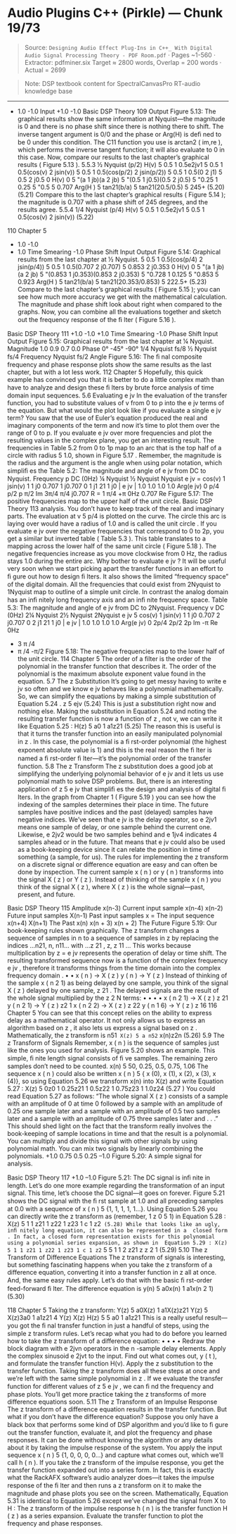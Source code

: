 # Audio Plugins C++ (Pirkle) — Chunk 19/73

> Source: `Designing Audio Effect Plug-Ins in C++_ With Digital Audio Signal Processing Theory - PDF Room.pdf` · Pages ~1-560 · Extractor: pdfminer.six
> Target ≈ 2800 words, Overlap = 200 words · Actual = 2699

> Note: DSP textbook content for SpectralCanvasPro RT-audio knowledge base

---
+ 1.0
-1.0
Input
+1.0
-1.0
Basic DSP Theory  109
Output
 Figure 5.13:    The graphical results show the same information at Nyquist—the magnitude is 0
and there is no phase shift since there is nothing there to shift.
 The inverse tangent argument is 0/0 and the phase or Arg(H) is deﬁ ned to be 0 under this
condition. The C11 function you use is  arctan2 ( im,re ), which performs the inverse tangent
function; it will also evaluate to 0 in this case. Now, compare our results to the last chapter’s
graphical results ( Figure 5.13 ).
5.5.3     ½ Nyquist (p/2)
  H(v) 5 0.5 1 0.5e2jv1
 5 0.5 1 0.5(cos(v) 2 jsin(v))
 5 0.5 1 0.5(cos(p/2) 2 jsin(p/2))
 5 0.5 1 0.5(0 2 j1)
   5 0.5 2 j0.5
   0 H(v) 0 5 "(a 1 jb)(a 2 jb)
 5 "(0.5 1 j0.5)(0.5 2 j0.5)
 5 "0.25 1 0.25 5 "0.5
 5 0.707
   Arg(H  ) 5 tan21(b/a)
 5 tan21(20.5/0.5)
 5 245+
(5.20)
(5.21)
 Compare this to the last chapter’s graphical results ( Figure 5.14 ); the magnitude is 0.707 with
a phase shift of 245 degrees, and the results agree.
   5.5.4  1/4 Nyquist (p/4)
   H(v) 5 0.5 1 0.5e2jv1
 5 0.5 1 0.5(cos(v) 2 jsin(v))
(5.22)

110  Chapter 5
+ 1.0
-1.0
+ 1.0
Time
Smearing
-1.0
Phase Shift
Input
Output
 Figure 5.14:    Graphical results from the last
chapter at ½ Nyquist.
 5 0.5 1 0.5(cos(p/4) 2 jsin(p/4))
 5 0.5 1 0.5(0.707 2 j0.707)
 5 0.853 2 j0.353
 0 H(v) 0 5 "(a 1 jb)(a 2 jb)
 5 "(0.853 1 j0.353)(0.853 2 j0.353)
 5 "0.728 1 0.125 5 "0.853
 5 0.923
 Arg(H  ) 5  tan21(b/a)
 5  tan21(20.353/0.853)
 5 222.5+
(5.23)
 Compare to the last chapter’s graphical results ( Figure 5.15 ); you can see how much more
accuracy we get with the mathematical calculation. The magnitude and phase shift look about
right when compared to the graphs.
 Now, you can combine all the evaluations together and sketch out the frequency response of
the ﬁ lter ( Figure 5.16 ).

Basic DSP Theory  111
+1.0
-1.0
+1.0
Time
Smearing
-1.0
Phase Shift
Input
Output
 Figure 5.15:    Graphical results from the last chapter at ¼ Nyquist.
Magnitude
1.0
0.9
0.7
0.0
Phase
0°
-45°
-90°
1/4 Nyquist
fs/8
½ Nyquist
fs/4
Frequency
Nyquist
fs/2
Angle
 Figure 5.16:    The ﬁ nal composite frequency and phase response plots show the same results as
the last chapter, but with a lot less work.
112  Chapter 5
 Hopefully, this quick example has convinced you that it is better to do a little complex math
than have to analyze and design these ﬁ lters by brute force analysis of time domain input
sequences.
    5.6    Evaluating e  jv
 In the evaluation of the transfer function, you had to substitute values of v from 0 to p into
the  e  jv   terms of the equation. But what would the plot look like if you evaluate a single  e  jv
term? You saw that the use of Euler’s equation produced the real and imaginary components
of the term and now it’s time to plot them over the range of 0 to p.
 If you evaluate  e  jv   over more frequencies and plot the resulting values in the complex plane,
you get an interesting result. The frequencies in  Table 5.2  from 0 to 1p map to an arc that is
the top half of a circle with radius 5 1.0, shown in  Figure 5.17 . Remember, the magnitude
is the radius and the argument is the angle when using polar notation, which simpliﬁ es the
 Table 5.2:    The magnitude and angle of  e  jv   from DC to Nyquist.
Frequency p
DC (0Hz)
¼ Nyquist
½ Nyquist
Nyquist
e jv = cos(v) 1 jsin(v)
1 1 j0
0.707 1 j0.707
0 1 j1
21 1 j0
| e jv |
1.0
1.0
1.0
1.0
Arg(e jv)
0
p/4
p/2
p
π/2
Im
3π/4
π/4
j0.707
R = 1
π/4
+π
0Hz
0.707
Re
 Figure 5.17:    The positive frequencies map to
the upper half of the unit circle.
Basic DSP Theory  113
analysis. You don’t have to keep track of the real and imaginary parts. The evaluation at
v 5 p/4 is plotted on the curve. The circle this arc is laying over would have a radius of 1.0
and is called the  unit circle . If you evaluate  e jv   over the negative frequencies that correspond
to 0 to 2p, you get a similar but inverted table ( Table 5.3 ).
    This table translates to a mapping across the lower half of the same unit circle ( Figure 5.18 ).
The negative frequencies increase as you move clockwise from 0 Hz, the radius stays 1.0
during the entire arc.
 Why bother to evaluate  e jv  ? It will be useful very soon when we start picking apart the
transfer functions in an effort to ﬁ gure out how to design ﬁ lters. It also shows the limited
“frequency space” of the digital domain. All the frequencies that could exist from 2Nyquist
to 1Nyquist map to outline of a simple unit circle. In contrast the analog domain has an
inﬁ nitely long frequency axis and an inﬁ nite frequency space.
 Table 5.3:    The magnitude and angle of  e  jv   from DC to 2Nyquist.
Frequency v
DC (0Hz)
2¼ Nyquist
2½ Nyquist
2Nyquist
e jv 5 cos(v) 1 jsin(v)
1 1 j0
0.707 2 j0.707
0 2 j1
21 1 j0
| e jv |
1.0
1.0
1.0
1.0
Arg(e jv)
0
2p/4
2p/2
2p
Im
-π
Re
0Hz
- 3 π /4
- π /4
-π/2
 Figure 5.18:    The negative frequencies map to the
lower half of the unit circle.
114  Chapter 5
 The  order  of a filter is the order of the polynomial in the transfer function that describes it. The
order of the polynomial is the maximum absolute exponent value found in the equation.
   5.7    The z Substitution
 It’s going to get messy having to write  e jv   so often and we know  e jv   behaves like a polynomial
mathematically. So, we can simplify the equations by making a simple substitution of
 Equation 5.24 .
  z 5 ejv
(5.24)
 This is just a substitution right now and nothing else. Making the substitution in  Equation 5.24
and noting the resulting transfer function is now a function of  z , not v, we can write it like
 Equation 5.25 :
  H(z) 5 a0 1 a1z21
(5.25)
 The reason this is useful is that it turns the transfer function into an easily manipulated
polynomial in  z . In this case, the polynomial is a ﬁ rst-order polynomial (the highest exponent
absolute value is 1) and this is the real reason the ﬁ lter is named a ﬁ rst-order ﬁ lter—it’s the
polynomial order of the transfer function.
   5.8    The z Transform
 The  z  substitution does a good job at simplifying the underlying polynomial behavior of
 e jv   and it lets us use polynomial math to solve DSP problems. But, there is an interesting
application of  z  5  e jv   that simpliﬁ es the design and analysis of digital ﬁ lters. In the graph
from  Chapter 1  ( Figure 5.19 ) you can see how the indexing of the samples determines their
place in time. The future samples have positive indices and the past (delayed) samples have
negative indices.
 We’ve seen that  e jv   is the delay operator, so  e 2jv1   means one sample of delay, or one
sample  behind  the current one. Likewise,  e 2jv2   would be two samples behind and  e 1jv4
indicates 4 samples  ahead  or in the future. That means that  e jv   could also be used as a
book-keeping device since it can relate the position in time of something (a sample,
for us).
 The rules for implementing the  z  transform on a discrete signal or difference equation are
easy and can often be done by inspection. The current sample  x ( n ) or  y ( n ) transforms into the
signal  X ( z ) or  Y ( z ). Instead of thinking of the  sample x ( n ) you think of the  signal   X ( z ), where
 X ( z ) is the whole signal—past, present, and future.

Basic DSP Theory  115
Amplitude
x(n-3)
Current  input
sample
x(n-4)
x(n-2)
Future input
samples
X(n-1)
Past input
samples
x = The  input
sequence
x(n+4)
X(n+1)
The Past
x(n)
x(n + 3)
x(n + 2)
The  Future
 Figure 5.19:    Our book-keeping rules shown graphically.
 The  z transform  changes a sequence of samples in  n  to a sequence of samples in  z  by replacing
the indices …n21, n, n11… with …z 21 , z, z 11 … This works because multiplication by  z  =  e  jv
represents the operation of delay or time shift. The resulting transformed sequence now is a
function of the complex frequency  e  jv  , therefore it transforms things from the  time domain  into
the  complex frequency domain .
•
•
    x ( n ) →  X ( z )
    y ( n ) →  Y ( z )
 Instead of thinking of the sample  x ( n  2 1) as being delayed by one sample, you think of the
signal  X ( z ) delayed by one sample,  z  21 . The delayed signals are the result of the whole signal
multiplied by the  z  2 N   terms:
•
•
•
•
    x ( n 2  1) →  X ( z )  z  21
    y ( n  2 1) →  Y ( z )  z2  1
    x ( n  2 2) →  X ( z )  z  22
    y ( n  1 6) →  Y ( z )  z  16
116  Chapter 5
 You can see that this concept relies on the ability to express delay as a mathematical operator.
It not only allows us to express an  algorithm  based on  z , it also lets us express a  signal  based
on  z . Mathematically, the  z  transform is
n51`
  X(z) 5 a
n52`
x(n)z2n
(5.26)
   5.9    The z Transform of Signals
 Remember,  x ( n ) is the sequence of samples just like the ones you used for analysis.
 Figure 5.20  shows an example. This simple, ﬁ nite length signal consists of ﬁ ve samples.
The remaining zero samples don’t need to be counted.
  x(n)  5  50,  0.25,  0.5,  0.75,  1.06
 The sequence  x ( n ) could also be written  x ( n ) 5 { x (0),  x (1),  x (2),  x (3),  x (4)}, so using
 Equation 5.26  we transform x(n) into X(z) and write  Equation 5.27 :
  X(z) 5 0z0 1 0.25z21 1 0.5z22 1 0.75z23 1 1.0z24
(5.27 )
 You could read  Equation 5.27  as follows: “The whole signal  X ( z ) consists of a sample with
an amplitude of 0 at time 0 followed by a sample with an amplitude of 0.25 one sample later
and a sample with an amplitude of 0.5 two samples later and a sample with an amplitude of
0.75 three samples later and . . .” This should shed light on the fact that the transform really
involves the book-keeping of sample locations in time and that the result is a polynomial. You
can multiply and divide this signal with other signals by using polynomial math. You can mix
two signals by linearly combining the polynomials.
+1.0
0.75
0.5
0.25
–1.0
 Figure 5.20:    A simple signal for analysis.

Basic DSP Theory  117
+1.0
–1.0
 Figure 5.21:    The DC signal is inﬁ nite in length.
 Let’s do one more example regarding the transformation of an input signal. This
time, let’s choose the DC signal—it goes on forever.  Figure 5.21  shows the DC signal
with the ﬁ rst sample at 1.0 and all preceding samples at 0.0 with a sequence of
 x ( n ) 5 {1, 1, 1, 1, 1…}.
 Using  Equation 5.26  you can directly write the  z  transform as (remember, 1 z  0  5 1) in
 Equation 5.28 :
  X(z) 5 1 1 z21 1 z22 1 z23 1 c 1 z2`
(5.28)
 While that looks like an ugly, inﬁ nitely long equation, it can also be represented in a  closed
form . In fact, a closed form representation exists for this polynomial using a polynomial
series expansion, as shown in  Equation 5.29 :
   X(z) 5 1 1 z21 1 z22 1 z23 1 c 1 z2`
 5
 5
1
1 2 z21
z
z 2 1
(5.29)
   5.10    The z Transform of Difference Equations
 The  z  transform of signals is interesting, but something fascinating happens when you take
the  z  transform of a difference equation, converting it into a transfer function in  z  all at once.
And, the same easy rules apply. Let’s do that with the basic ﬁ rst-order feed-forward ﬁ lter. The
difference equation is
y(n) 5 a0x(n) 1 a1x(n 2 1)
(5.30)

118  Chapter 5
 Taking the z transform:
  Y(z) 5 a0X(z) 1 a1X(z)z21
      Y(z) 5 X(z)3a0 1 a1z21 4
Y(z)
X(z)
 H(z) 5
5 a0 1 a1z21
 This is a really useful result—you got the ﬁ nal transfer function in just a handful of steps,
using the simple  z  transform rules. Let’s recap what you had to do before you learned how to
take the  z  transform of a difference equation:
•
•
•
•
   Redraw the block diagram with  e 2jvn   operators in the  n -sample delay elements.
   Apply the complex sinusoid  e 2jvt   to the input.
   Find out what comes out,  y ( t ), and formulate the transfer function H(v).
   Apply the  z  substitution to the transfer function.
 Taking the  z  transform does all these steps at once and we’re left with the same simple
polynomial in  z . If we evaluate the transfer function for different values of  z  5  e jv  , we can
ﬁ nd the frequency and phase plots. You’ll get more practice taking the  z  transforms of more
difference equations soon.
   5.11    The z Transform of an Impulse Response
 The  z  transform of a difference equation results in the transfer function. But what if you
don’t have the difference equation? Suppose you only have a black box that performs some
kind of DSP algorithm and you’d like to ﬁ gure out the transfer function, evaluate it, and plot
the frequency and phase responses. It can be done without knowing the algorithm or any
details about it by taking the impulse response of the system. You apply the input sequence
 x ( n ) 5 {1, 0, 0, 0, 0…} and capture what comes out, which we’ll call  h ( n ). If you take
the  z  transform of the impulse response, you get the transfer function expanded out into a
series form.
 In fact, this is exactly what the RackAFX software’s audio analyzer does—it takes the
impulse response of the ﬁ lter and then runs a  z  transform on it to make the magnitude and
phase plots you see on the screen. Mathematically,  Equation 5.31  is identical to  Equation 5.26
except we’ve changed the signal from  X  to  H :
 The  z  transform of the impulse response  h ( n ) is the transfer function  H ( z ) as a series expansion.
Evaluate the transfer function to plot the frequency and phase responses.
